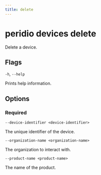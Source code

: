 ```yaml
---
title: delete
---
```


# peridio devices delete

Delete a device.

## Flags

`-h`, `--help`

Prints help information.

## Options

### Required

`--device-identifier <device-identifier>`

The unique identifier of the device.

`--organization-name <organization-name>`

The organization to interact with.

`--product-name <product-name>`

The name of the product.
